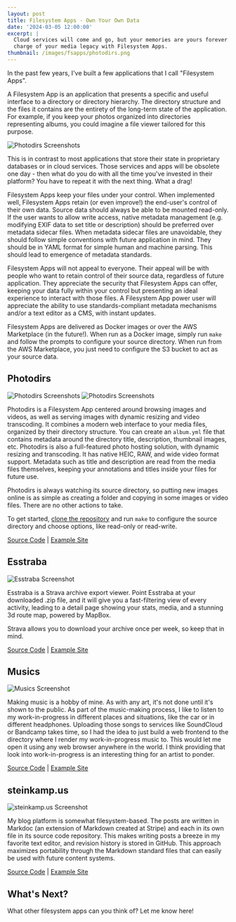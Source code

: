 ```yaml
---
layout: post
title: Filesystem Apps - Own Your Own Data
date: '2024-03-05 12:00:00'
excerpt: |
  Cloud services will come and go, but your memories are yours forever. Take
  charge of your media legacy with Filesystem Apps.
thumbnail: /images/fsapps/photodirs.png
---
```


In the past few years, I've built a few applications that I call "Filesystem Apps".

A Filesystem App is an application that presents a specific and useful interface to a directory or directory hierarchy. The directory structure and the files it contains are the entirety of the long-term state of the application. For example, if you keep your photos organized into directories representing albums, you could imagine a file viewer tailored for this purpose.

![Photodirs Screenshots](https://github.com/zsteinkamp/photodirs/raw/main/images/light-mode.png)

This is in contrast to most applications that store their state in proprietary databases or in cloud services. Those services and apps will be obsolete one day - then what do you do with all the time you've invested in their platform? You have to repeat it with the next thing. What a drag!

Filesystem Apps keep your files under your control. When implemented well, Filesystem Apps retain (or even improve!) the end-user's control of their own data. Source data should always be able to be mounted read-only. If the user wants to allow write access, native metadata management (e.g. modifying EXIF data to set title or description) should be preferred over metadata sidecar files. When metadata sidecar files are unavoidable, they should follow simple conventions with future application in mind. They should be in YAML format for simple human and machine parsing. This should lead to emergence of metadata standards.

Filesystem Apps will not appeal to everyone. Their appeal will be with people who want to retain control of their source data, regardless of future application. They appreciate the security that Filesystem Apps can offer, keeping your data fully within your control but presenting an ideal experience to interact with those files. A Filesystem App power user will appreciate the ability to use standards-compliant metadata mechanisms and/or a text editor as a CMS, with instant updates.

Filesystem Apps are delivered as Docker images or over the AWS Marketplace (in the future!). When run as a Docker image, simply run `make` and follow the prompts to configure your source directory. When run from the AWS Marketplace, you just need to configure the S3 bucket to act as your source data.

## Photodirs

![Photodirs Screenshots](https://github.com/zsteinkamp/photodirs/raw/main/images/light-mode.png)
![Photodirs Screenshots](https://github.com/zsteinkamp/photodirs/raw/main/images/photo-page.png)

Photodirs is a Filesystem App centered around browsing images and videos, as well as serving images with dynamic resizing and video transcoding. It combines a modern web interface to your media files, organized by their directory structure. You can create an `album.yml` file that contains metadata around the directory title, description, thumbnail images, etc. Photodirs is also a full-featured photo hosting solution, with dynamic resizing and transcoding. It has native HEIC, RAW, and wide video format support. Metadata such as title and description are read from the media files themselves, keeping your annotations and titles inside your files for future use.

Photodirs is always watching its source directory, so putting new images online is as simple as creating a folder and copying in some images or video files. There are no other actions to take.

To get started, [clone the repository](https://github.com/zsteinkamp/photodirs) and run `make` to configure the source directory and choose options, like read-only or read-write.

[Source Code](https://github.com/zsteinkamp/photodirs) | [Example Site](https://photos.steinkamp.us/)

## Esstraba

![Esstraba Screenshot](https://github.com/zsteinkamp/esstraba/raw/main/screenshot.png)

Esstraba is a Strava archive export viewer. Point Esstraba at your downloaded .zip file, and it will give you a fast-filtering view of every activity, leading to a detail page showing your stats, media, and a stunning 3d route map, powered by MapBox.

Strava allows you to download your archive once per week, so keep that in mind.

[Source Code](https://github.com/zsteinkamp/esstraba) | [Example Site](https://esstraba.steinkamp.us/)

## Musics

![Musics Screenshot](https://github.com/zsteinkamp/musics/raw/main/public/screenshot2.png)

Making music is a hobby of mine. As with any art, it's not done until it's shown to the public. As part of the music-making process, I like to listen to my work-in-progress in different places and situations, like the car or in different headphones. Uploading those songs to services like SoundCloud or Bandcamp takes time, so I had the idea to just build a web frontend to the directory where I render my work-in-progress music to. This would let me open it using any web browser anywhere in the world. I think providing that look into work-in-progress is an interesting thing for an artist to ponder.

[Source Code](https://github.com/zsteinkamp/musics) | [Example Site](https://musics.steinkamp.us/)

## steinkamp.us

![steinkamp.us Screenshot](https://github.com/zsteinkamp/steinkamp.us/raw/main/screenshot.png)

My blog platform is somewhat filesystem-based. The posts are written in Markdoc (an extension of Markdown created at Stripe) and each in its own file in its source code repository. This makes writing posts a breeze in my favorite text editor, and revision history is stored in GitHub. This approach maximizes portability through the Markdown standard files that can easily be used with future content systems.

[Source Code](https://github.com/zsteinkamp/steinkamp.us) | [Example Site](https://steinkamp.us/)

## What's Next?

What other filesystem apps can you think of? Let me know here!
